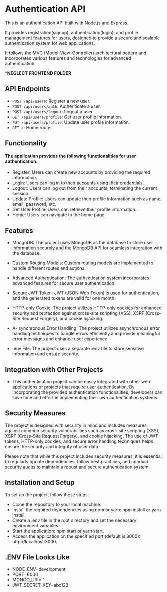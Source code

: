 # Authentication API

This is an authentication API built with Node.js and Express.

It provides registration(signup), authentication(login), and profile management features for users, designed to provide a secure and scalable authentication system for web applications. 

It follows the MVC (Model-View-Controller) architectural pattern and incorporates various features and technologies for advanced authentication.


***NEGLECT FRONTEND FOLDER**
## API Endpoints

- `POST /api/users`: Register a new user.
- `POST /api/users/auth`: Authenticate a user.
- `POST /api/users/logout`: Logout a user.
- `GET /api/users/profile`: Get user profile information.
- `PUT /api/users/profile`: Update user profile information.
- `GET /`: Home route.


## Functionality
#### The application provides the following functionalities for user authentication:

- Register: Users can create new accounts by providing the required information.
- Login: Users can log in to their accounts using their credentials.
- Logout: Users can log out from their accounts, terminating the current session.
- Update Profile: Users can update their profile information such as name, email, password, etc.
- Get User Profile: Users can retrieve their profile information.
- Home: Users can navigate to the home page.


## Features

- MongoDB: The project uses MongoDB as the database to store user information securely and the MongoDB API for seamless integration with the database.

- Custom Routing Models: Custom routing models are implemented to handle different routes and actions.
- Advanced Authentication: The authentication system incorporates advanced features for secure user authentication.
- Secure JWT Token: JWT (JSON Web Token) is used for authentication, and the generated tokens are valid for one month.
- HTTP-only Cookie: The project utilizes HTTP-only cookies for enhanced security and protection against cross-site scripting (XSS), XSRF (Cross-Site Request Forgery), and cookie hijacking.
- A- synchronous Error Handling: The project utilizes asynchronous error handling techniques to handle errors efficiently and provide meaningful error messages and enhance user experience
- .env File: The project uses a separate .env file to store sensitive information and ensure security.


## Integration with Other Projects

- This authentication project can be easily integrated with other web applications or projects that require user authentication. By incorporating the provided authentication functionalities, developers can save time and effort in implementing their own authentication systems.


## Security Measures
The project is designed with security in mind and includes measures against common security vulnerabilities such as cross-site scripting (XSS), XSRF (Cross-Site Request Forgery), and cookie hijacking. The use of JWT tokens, HTTP-only cookies, and secure error handling techniques helps ensure the security and integrity of user data.

Please note that while this project includes security measures, it is essential to regularly update dependencies, follow best practices, and conduct security audits to maintain a robust and secure authentication system.


## Installation and Setup
To set up the project, follow these steps:

- Clone the repository to your local machine.
- Install the required dependencies using npm or yarn: npm install or yarn install.
- Create a .env file in the root directory and set the necessary environment variables.
- Start the application: npm start or yarn start.
- Access the application on the specified port (default is 3000): http://localhost:3000.

## .ENV File Looks Like 

- NODE_ENV=development
- PORT=6000
- MONGO_URI=''
- JWT_SECRET_KEY=abc123